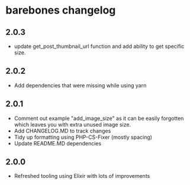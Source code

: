 # barebones changelog
## 2.0.3
* update get_post_thumbnail_url function and add ability to get specific size.

## 2.0.2
* Add dependencies that were missing while using yarn

## 2.0.1
* Comment out example "add_image_size" as it can be easily forgotten which leaves you with extra unused image size.
* Add CHANGELOG.MD to track changes
* Tidy up formatting using PHP-CS-Fixer (mostly spacing)
* Update README.MD dependencies

## 2.0.0
* Refreshed tooling using Elixir with lots of improvements
